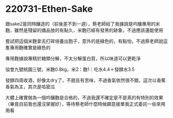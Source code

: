 # 220731-Ethen-Sake

跟sake2是同時釀造的（前後差不到一週），蔡老師給了我據說是吟釀專用的米麴，雖然是殘留的備品放的有點久，米麴已經有發黑的跡象，不過應該還能使用

嘗試把這個米麴拿去打碎培養出胞子，意外的是綠色的，有點怕，不過蔡老師說這隻專用麴確實是綠色的

專用麴據說專精於糖類分解，不太分解蛋白質，所以味道可以更乾淨

協會九號桃園三號，米麴0.8kg，米2：麴1：吃水4.4＋發酵水3.5

發酵四周收酒，好像太dry了，不甜且有苦味，不過香氣依然很不錯，這次以香蕉香氣為主，其次是哈密瓜

大體上確實做為一個吟釀麴是合格的，不過我還不確定是不是真的有特別的效果（畢竟目前我也還沒掌握好），等待蔡老師什麼時候願意接單我正式委託一些來用用看